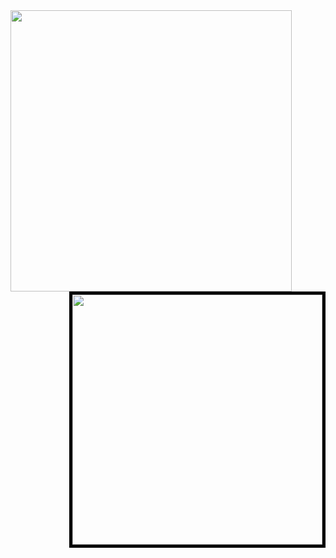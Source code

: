 <img align="left" src="https://user-images.githubusercontent.com/65691094/129464573-966b2fc9-53c5-4278-9ff4-76a3deedd77c.png" width="450"/>
<img style="border:5px solid black" align="right" src="https://user-images.githubusercontent.com/65691094/129464578-6fad849a-6a1d-4096-b01b-19bd2cc49c34.png" width="400"/>
